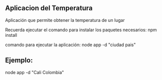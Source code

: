 ## Aplicacion del Temperatura 


Aplicación que permite obtener la temperatura de un lugar

Recuerda ejecutar el comando para instalar los paquetes necesarios: npm install

comando para ejecutar la aplicación: node app -d "ciudad pais"

## Ejemplo:

node app -d "Cali Colombia"
